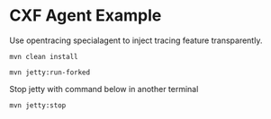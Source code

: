 # CXF Agent Example

Use opentracing specialagent to inject tracing feature transparently.

```shell
mvn clean install

mvn jetty:run-forked
```
Stop jetty with command below in another terminal

```shell
mvn jetty:stop
```